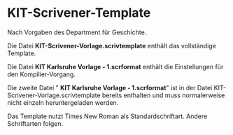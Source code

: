 # KIT-Scrivener-Template
Nach Vorgaben des Department für Geschichte.

Die Datei **KIT-Scrivener-Vorlage.scrivtemplate** enthält das vollständige Template.

Die Datei **KIT Karlsruhe Vorlage - 1.scrformat** enthält die Einstellungen für den Kompilier-Vorgang.

Die zweite Datei " **KIT Karlsruhe Vorlage - 1.scrformat**"  ist in der Datei KIT-Scrivener-Vorlage.scrivtemplate bereits enthalten und muss normalerweise nicht einzeln heruntergeladen werden.

Das Template nutzt Times New Roman als Standardschriftart. Andere Schriftarten folgen.